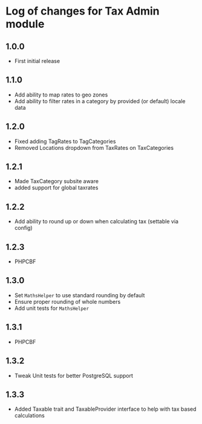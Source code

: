 # Log of changes for Tax Admin module

## 1.0.0

* First initial release

## 1.1.0

* Add ability to map rates to geo zones
* Add ability to filter rates in a category by provided (or default) locale data

## 1.2.0

* Fixed adding TagRates to TagCategories
* Removed Locations dropdown from TaxRates on TaxCategories

## 1.2.1 

* Made TaxCategory subsite aware
* added support for global taxrates

## 1.2.2

* Add ability to round up or down when calculating tax (settable via config)

## 1.2.3

* PHPCBF

## 1.3.0

* Set `MathsHelper` to use standard rounding by default
* Ensure proper rounding of whole numbers
* Add unit tests for `MathsHelper`

## 1.3.1

* PHPCBF

## 1.3.2

* Tweak Unit tests for better PostgreSQL support

## 1.3.3

* Added Taxable trait and TaxableProvider interface to help with tax based calculations